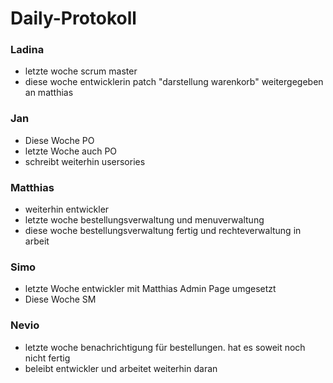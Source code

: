 # Daily-Protokoll

### Ladina

- letzte woche scrum master 
- diese woche entwicklerin patch "darstellung warenkorb" weitergegeben an matthias

### Jan

- Diese Woche PO
- letzte Woche auch PO
- schreibt weiterhin usersories

### Matthias

- weiterhin entwickler
- letzte woche bestellungsverwaltung und menuverwaltung
- diese woche bestellungsverwaltung fertig und rechteverwaltung in arbeit

### Simo

- letzte Woche entwickler mit Matthias Admin Page umgesetzt
- Diese Woche SM

### Nevio
- letzte woche benachrichtigung für bestellungen. hat es soweit noch nicht fertig
- beleibt entwickler und arbeitet weiterhin daran